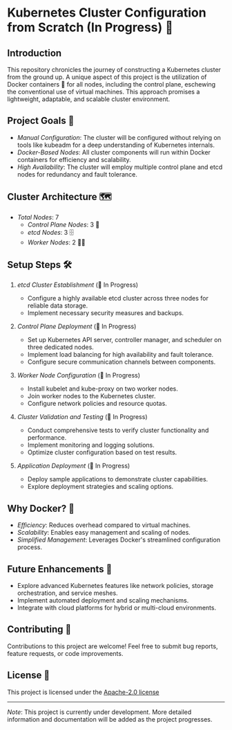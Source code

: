 # Kubernetes Cluster Configuration from Scratch (In Progress) 🚧

## Introduction

This repository chronicles the journey of constructing a Kubernetes cluster from the ground up. A unique aspect of this project is the utilization of Docker containers 🐳 for all nodes, including the control plane, eschewing the conventional use of virtual machines. This approach promises a lightweight, adaptable, and scalable cluster environment.

## Project Goals 🎯

- *Manual Configuration*: The cluster will be configured without relying on tools like kubeadm for a deep understanding of Kubernetes internals.
- *Docker-Based Nodes*: All cluster components will run within Docker containers for efficiency and scalability.
- *High Availability*: The cluster will employ multiple control plane and etcd nodes for redundancy and fault tolerance.

## Cluster Architecture 🗺️

- *Total Nodes*: 7
  - *Control Plane Nodes*: 3 🧠
  - *etcd Nodes*: 3 🗄️
  - *Worker Nodes*: 2 👷‍♂️

## Setup Steps 🛠️

1. *etcd Cluster Establishment* (🚧 In Progress)
   - Configure a highly available etcd cluster across three nodes for reliable data storage.
   - Implement necessary security measures and backups.
   
2. *Control Plane Deployment* (🚧 In Progress)
   - Set up Kubernetes API server, controller manager, and scheduler on three dedicated nodes.
   - Implement load balancing for high availability and fault tolerance.
   - Configure secure communication channels between components.
   
3. *Worker Node Configuration* (🚧 In Progress)
   - Install kubelet and kube-proxy on two worker nodes.
   - Join worker nodes to the Kubernetes cluster.
   - Configure network policies and resource quotas.
   
4. *Cluster Validation and Testing* (🚧 In Progress)
   - Conduct comprehensive tests to verify cluster functionality and performance.
   - Implement monitoring and logging solutions.
   - Optimize cluster configuration based on test results.
   
5. *Application Deployment* (🚧 In Progress)
   - Deploy sample applications to demonstrate cluster capabilities.
   - Explore deployment strategies and scaling options.

## Why Docker? 🤔

- *Efficiency*: Reduces overhead compared to virtual machines.
- *Scalability*: Enables easy management and scaling of nodes.
- *Simplified Management*: Leverages Docker's streamlined configuration process.

## Future Enhancements 🔮

- Explore advanced Kubernetes features like network policies, storage orchestration, and service meshes.
- Implement automated deployment and scaling mechanisms.
- Integrate with cloud platforms for hybrid or multi-cloud environments.

## Contributing 🤝

Contributions to this project are welcome! Feel free to submit bug reports, feature requests, or code improvements.

## License 📜

This project is licensed under the [Apache-2.0 license](./LICENSE)

---

*Note*: This project is currently under development. More detailed information and documentation will be added as the project progresses.
